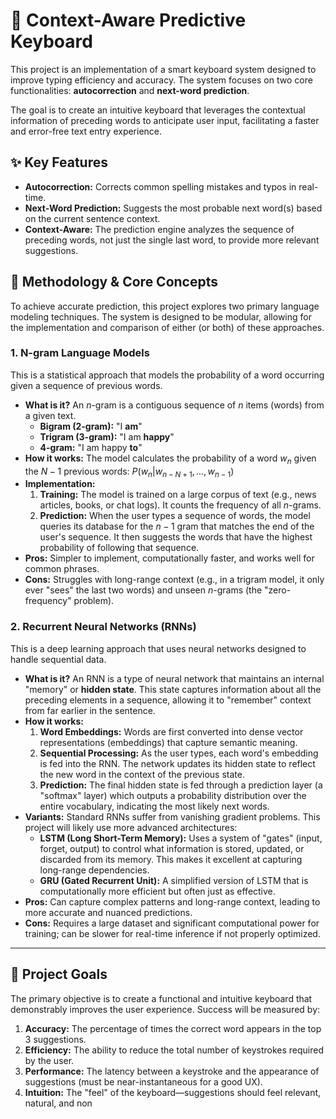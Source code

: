 # 🚀 Context-Aware Predictive Keyboard

This project is an implementation of a smart keyboard system designed to improve typing efficiency and accuracy. The system focuses on two core functionalities: **autocorrection** and **next-word prediction**.

The goal is to create an intuitive keyboard that leverages the contextual information of preceding words to anticipate user input, facilitating a faster and error-free text entry experience.

## ✨ Key Features

* **Autocorrection:** Corrects common spelling mistakes and typos in real-time.
* **Next-Word Prediction:** Suggests the most probable next word(s) based on the current sentence context.
* **Context-Aware:** The prediction engine analyzes the sequence of preceding words, not just the single last word, to provide more relevant suggestions.

## 🧠 Methodology & Core Concepts

To achieve accurate prediction, this project explores two primary language modeling techniques. The system is designed to be modular, allowing for the implementation and comparison of either (or both) of these approaches.

### 1. N-gram Language Models

This is a statistical approach that models the probability of a word occurring given a sequence of previous words.

* **What is it?** An $n$-gram is a contiguous sequence of $n$ items (words) from a given text.
    * **Bigram (2-gram):** "I **am**"
    * **Trigram (3-gram):** "I am **happy**"
    * **4-gram:** "I am happy **to**"
* **How it works:** The model calculates the probability of a word $w_n$ given the $N-1$ previous words:
    $P(w_n | w_{n-N+1}, ..., w_{n-1})$
* **Implementation:**
    1.  **Training:** The model is trained on a large corpus of text (e.g., news articles, books, or chat logs). It counts the frequency of all $n$-grams.
    2.  **Prediction:** When the user types a sequence of words, the model queries its database for the $n-1$ gram that matches the end of the user's sequence. It then suggests the words that have the highest probability of following that sequence.
* **Pros:** Simpler to implement, computationally faster, and works well for common phrases.
* **Cons:** Struggles with long-range context (e.g., in a trigram model, it only ever "sees" the last two words) and unseen $n$-grams (the "zero-frequency" problem).

### 2. Recurrent Neural Networks (RNNs)

This is a deep learning approach that uses neural networks designed to handle sequential data.

* **What is it?** An RNN is a type of neural network that maintains an internal "memory" or **hidden state**. This state captures information about all the preceding elements in a sequence, allowing it to "remember" context from far earlier in the sentence.
* **How it works:**
    1.  **Word Embeddings:** Words are first converted into dense vector representations (embeddings) that capture semantic meaning.
    2.  **Sequential Processing:** As the user types, each word's embedding is fed into the RNN. The network updates its hidden state to reflect the new word in the context of the previous state.
    3.  **Prediction:** The final hidden state is fed through a prediction layer (a "softmax" layer) which outputs a probability distribution over the entire vocabulary, indicating the most likely next words.
* **Variants:** Standard RNNs suffer from vanishing gradient problems. This project will likely use more advanced architectures:
    * **LSTM (Long Short-Term Memory):** Uses a system of "gates" (input, forget, output) to control what information is stored, updated, or discarded from its memory. This makes it excellent at capturing long-range dependencies.
    * **GRU (Gated Recurrent Unit):** A simplified version of LSTM that is computationally more efficient but often just as effective.
* **Pros:** Can capture complex patterns and long-range context, leading to more accurate and nuanced predictions.
* **Cons:** Requires a large dataset and significant computational power for training; can be slower for real-time inference if not properly optimized.

---

## 🎯 Project Goals

The primary objective is to create a functional and intuitive keyboard that demonstrably improves the user experience. Success will be measured by:

1.  **Accuracy:** The percentage of times the correct word appears in the top 3 suggestions.
2.  **Efficiency:** The ability to reduce the total number of keystrokes required by the user.
3.  **Performance:** The latency between a keystroke and the appearance of suggestions (must be near-instantaneous for a good UX).
4.  **Intuition:** The "feel" of the keyboard—suggestions should feel relevant, natural, and non
